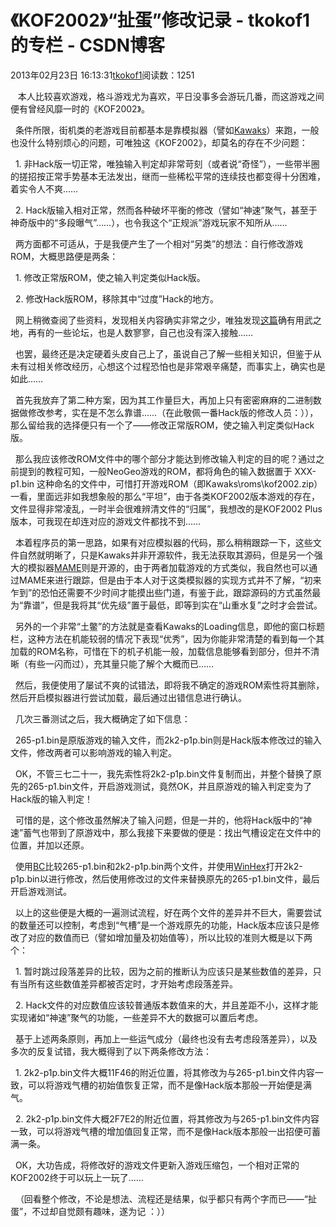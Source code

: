 # 《KOF2002》“扯蛋”修改记录 - tkokof1的专栏 - CSDN博客

2013年02月23日 16:13:31[tkokof1](https://me.csdn.net/tkokof1)阅读数：1251



   本人比较喜欢游戏，格斗游戏尤为喜欢，平日没事多会游玩几番，而这游戏之间便有曾经风靡一时的《KOF2002》。

  条件所限，街机类的老游戏目前都基本是靠模拟器（譬如[Kawaks](http://kawaks.retrogames.com)）来跑，一般也没什么特别烦心的问题，可唯独这《KOF2002》，却莫名的存在不少问题：

  1. 非Hack版一切正常，唯独输入判定却非常苛刻（或者说“奇怪”），一些带半圈的搓招按正常手势基本无法发出，继而一些稀松平常的连续技也都变得十分困难，着实令人不爽……

  2. Hack版输入相对正常，然而各种破坏平衡的修改（譬如“神速”聚气，甚至于神奇版中的“多段曝气”……），也令我这个“正规派”游戏玩家不知所从……

  两方面都不可适从，于是我便产生了一个相对“另类”的想法：自行修改游戏ROM，大概思路便是两条：

  1. 修改正常版ROM，使之输入判定类似Hack版。

  2. 修改Hack版ROM，移除其中“过度”Hack的地方。

  网上稍微查阅了些资料，发现相关内容确实非常之少，唯独发现[这篇](http://hi.baidu.com/cyosyo/item/362c17365ed1c4352e20c471)确有用武之地，再有的一些论坛，也是人数寥寥，自己也没有深入接触……

  也罢，最终还是决定硬着头皮自己上了，虽说自己了解一些相关知识，但鉴于从未有过相关修改经历，心想这个过程恐怕也是非常艰辛痛楚，而事实上，确实也是如此……

  首先我放弃了第二种方案，因为其工作量巨大，再加上只有密密麻麻的二进制数据做修改参考，实在是不怎么靠谱……（在此敬佩一番Hack版的修改人员：）），那么留给我的选择便只有一个了——修改正常版ROM，使之输入判定类似Hack版。

  那么我应该修改ROM文件中的哪个部分才能达到修改输入判定的目的呢？通过之前提到的教程可知，一般NeoGeo游戏的ROM，都将角色的输入数据置于 XXX-p1.bin 这种命名的文件中，可惜打开游戏ROM（即Kawaks\roms\kof2002.zip）一看，里面远非如我想象般的那么“平坦”，由于各类KOF2002版本游戏的存在，文件显得非常凌乱，一时半会很难辨清文件的“归属”，我想改的是KOF2002 Plus版本，可我现在却连对应的游戏文件都找不到……

  本着程序员的第一思路，如果有对应模拟器的代码，那么稍稍跟踪一下，这些文件自然就明晰了，只是Kawaks并非开源软件，我无法获取其源码，但是另一个强大的模拟器[MAME](http://mamedev.org/)则是开源的，由于两者加载游戏的方式类似，我自然也可以通过MAME来进行跟踪，但是由于本人对于这类模拟器的实现方式并不了解，“初来乍到”的恐怕还需要不少时间才能摸出些门道，有鉴于此，跟踪源码的方式虽然最为“靠谱”，但是我将其“优先级”置于最低，即等到实在“山重水复”之时才会尝试。

  另外的一个非常“土鳖”的方法就是查看Kawaks的Loading信息，即他的窗口标题栏，这种方法在机能较弱的情况下表现“优秀”，因为你能非常清楚的看到每一个其加载的ROM名称，可惜在下的机子机能一般，加载信息能够看到部分，但并不清晰（有些一闪而过），充其量只能了解个大概而已……

  然后，我便使用了屡试不爽的试错法，即将我不确定的游戏ROM索性将其删除，然后开启模拟器进行尝试加载，最后通过出错信息进行确认。

  几次三番测试之后，我大概确定了如下信息：

  265-p1.bin是原版游戏的输入文件，而2k2-p1p.bin则是Hack版本修改过的输入文件，修改两者可以影响游戏的输入判定。

  OK，不管三七二十一，我先索性将2k2-p1p.bin文件复制而出，并整个替换了原先的265-p1.bin文件，开启游戏测试，竟然OK，并且原游戏的输入判定变为了Hack版的输入判定！

  可惜的是，这个修改虽然解决了输入问题，但是一并的，他将Hack版中的“神速”蓄气也带到了原游戏中，那么我接下来要做的便是：找出气槽设定在文件中的位置，并加以还原。

  使用[BC](http://www.scootersoftware.com/)比较265-p1.bin和2k2-p1p.bin两个文件，并使用[WinHex](http://winhex.com/winhex/)打开2k2-p1p.bin以进行修改，然后使用修改过的文件来替换原先的265-p1.bin文件，最后开启游戏测试。

  以上的这些便是大概的一遍测试流程，好在两个文件的差异并不巨大，需要尝试的数量还可以控制，考虑到“气槽”是一个游戏原先的功能，Hack版本应该只是修改了对应的数值而已（譬如增加量及初始值等），所以比较的准则大概是以下两个：

  1. 暂时跳过段落差异的比较，因为之前的推断认为应该只是某些数值的差异，只有当所有这些数值差异都被否定时，才开始考虑段落差异。

  2. Hack文件的对应数值应该较普通版本数值来的大，并且差距不小，这样才能实现诸如“神速”聚气的功能，一些差异不大的数据可以置后考虑。

  基于上述两条原则，再加上一些运气成分（最终也没有去考虑段落差异），以及多次的反复试错，我大概得到了以下两条修改方法：

  1. 2k2-p1p.bin文件大概11F46的附近位置，将其修改为与265-p1.bin文件内容一致，可以将游戏气槽的初始值恢复正常，而不是像Hack版本那般一开始便是满气。

  2. 2k2-p1p.bin文件大概2F7E2的附近位置，将其修改为与265-p1.bin文件内容一致，可以将游戏气槽的增加值回复正常，而不是像Hack版本那般一出招便可蓄满一条。

  OK，大功告成，将修改好的游戏文件更新入游戏压缩包，一个相对正常的KOF2002终于可以玩上一玩了……

  （回看整个修改，不论是想法、流程还是结果，似乎都只有两个字而已——“扯蛋”，不过却自觉颇有趣味，遂为记 ：））


